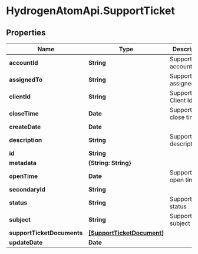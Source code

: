 # HydrogenAtomApi.SupportTicket

## Properties
Name | Type | Description | Notes
------------ | ------------- | ------------- | -------------
**accountId** | **String** | SupportTicket account Id   | [optional] 
**assignedTo** | **String** | SupportTicket assignee id  | [optional] 
**clientId** | **String** | SupportTicket Client Id   | [optional] 
**closeTime** | **Date** | SupportTicket close time | [optional] 
**createDate** | **Date** |  | [optional] 
**description** | **String** | SupportTicket description | 
**id** | **String** |  | [optional] 
**metadata** | **{String: String}** |  | [optional] 
**openTime** | **Date** | SupportTicket open time | 
**secondaryId** | **String** |  | [optional] 
**status** | **String** | SupportTicket status | [optional] 
**subject** | **String** | SupportTicket subject | [optional] 
**supportTicketDocuments** | [**[SupportTicketDocument]**](SupportTicketDocument.md) |  | [optional] 
**updateDate** | **Date** |  | [optional] 


